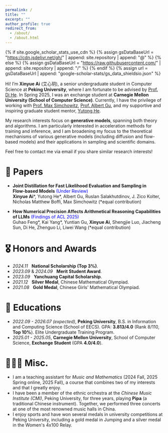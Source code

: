 ```yaml
---
permalink: /
title: ""
excerpt: ""
author_profile: true
redirect_from: 
  - /about/
  - /about.html
---
```


{% if site.google_scholar_stats_use_cdn %}
{% assign gsDataBaseUrl = "https://cdn.jsdelivr.net/gh/" | append: site.repository | append: "@" %}
{% else %}
{% assign gsDataBaseUrl = "https://raw.githubusercontent.com/" | append: site.repository | append: "/" %}
{% endif %}
{% assign url = gsDataBaseUrl | append: "google-scholar-stats/gs_data_shieldsio.json" %}

<span class='anchor' id='about-me'></span>

Hi! I’m **Xinyue Ai** (艾心玥), a senior undergraduate student in Computer Science at **Peking University**, where I am fortunate to be advised by [Prof. Di He](https://dihe-pku.github.io/). In Spring 2025, I was an exchange student at **Carnegie Mellon University (School of Computer Science)**. Currently, I have the privilege of working with [Prof. Max Simchowitz](https://msimchowitz.github.io/), [Prof. Albert Gu](https://goombalab.github.io/), and my supportive and inspiring graduate student mentor, [Yutong He](https://kellyyutonghe.github.io/).

My research interests focus on **generative models**, spanning both theory and algorithms. I am particularly interested in acceleration methods for training and inference, and I am broadening my focus to the theoretical mechanisms of various generative models (including diffusion and flow-based models) and their applications in sampling and scientific domains.

Feel free to contact me via email if you share similar research interests!



# 📝 Papers

- **Joint Distillation for Fast Likelihood Evaluation and Sampling in Flow‑based Models** <span style="color:blue">(Under Review)</span>  
**Xinyue Ai**\*, Yutong He\*, Albert Gu, Ruslan Salakhutdinov, J. Zico Kolter, Nicholas Matthew Boffi, Max Simchowitz (\*equal contribution)  

- **How Numerical Precision Affects Arithmetical Reasoning Capabilities of LLMs** <span style="color:blue">(Findings of ACL 2025)</span>  
Guhao Feng\*, Kai Yang\*, Yuntian Gu, **Xinyue Ai**, Shengjie Luo, Jiacheng Sun, Di He, Zhenguo Li, Liwei Wang (\*equal contribution)  

# 🎖 Honors and Awards
- *2024.11* &nbsp; **National Scholarship (Top 3%)**.
- *2023.09* & *2024.09* &nbsp; **Merit Student Award**.
- *2023.09* &nbsp; **Yanchuang Capital Scholarship**.
- *2021.12* &nbsp; **Silver Medal**, Chinese Mathematical Olympiad.
- *2021.08* &nbsp; **Gold Medal**, Chinese Girls' Mathematical Olympiad.

# 📖 Educations
- *2022.09 - 2026.07 (expected)*, **Peking University**, B.S. in Information and Computing Science (School of EECS). GPA: **3.813/4.0** (Rank 8/110, **Top 10%**). Elite Undergraduate Training Program.
- *2025.01 - 2025.05*, **Carnegie Mellon University**, School of Computer Science, **Exchange Student** (GPA **4.0/4.0**).

# 🎵🏃‍♀️ Misc.
- I am a teaching assistant for *Music and Mathematics* (2024 Fall, 2025 Spring online, 2025 Fall), a course that combines two of my interests and that I greatly enjoy.  
- I have been a member of the ethnic orchestra at the *Chinese Music Institute (CMI)*, Peking University, for three years, playing **Pipa** (a traditional Chinese instrument). Together, we performed three concerts at one of the most renowned music halls in China.  
- I enjoy sports and have won several medals in university competitions at Peking University, including a gold medal in Jumping and a silver medal in the Women's 4x100 Relay.


